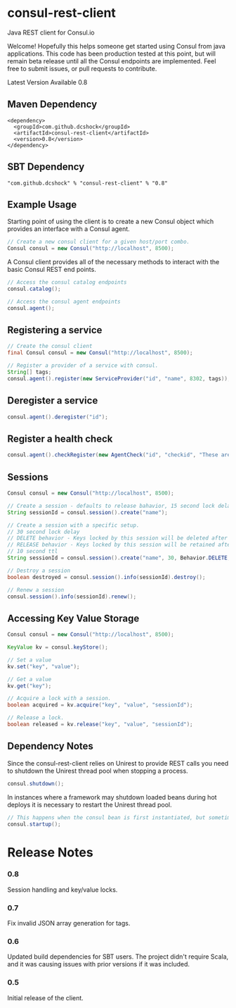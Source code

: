 consul-rest-client
==================

Java REST client for Consul.io

Welcome! Hopefully this helps someone get started using Consul from java applications. This code has been production tested at this point, but will remain beta release until all the Consul endpoints are implemented. Feel free to submit issues, or pull requests to contribute. 

Latest Version Available 0.8

## Maven Dependency
```
<dependency>
  <groupId>com.github.dcshock</groupId>
  <artifactId>consul-rest-client</artifactId>
  <version>0.8</version>
</dependency>
```

## SBT Dependency
```
"com.github.dcshock" % "consul-rest-client" % "0.8"
```

## Example Usage
Starting point of using the client is to create a new Consul object which provides an interface with a Consul agent. 

```java
// Create a new consul client for a given host/port combo. 
Consul consul = new Consul("http://localhost", 8500);
```

A Consul client provides all of the necessary methods to interact with the basic Consul REST end points. 

```java
// Access the consul catalog endpoints
consul.catalog();

// Access the consul agent endpoints
consul.agent();
```

## Registering a service
```java
// Create the consul client
final Consul consul = new Consul("http://localhost", 8500);

// Register a provider of a service with consul. 
String[] tags;
consul.agent().register(new ServiceProvider("id", "name", 8302, tags));
```

## Deregister a service
```java
consul.agent().deregister("id");
```

## Register a health check
```java
consul.agent().checkRegister(new AgentCheck("id", "checkid", "These are some notes", "/usr/local/bin/check_mem.py", "10s", "15s"));
```

## Sessions
```java
Consul consul = new Consul("http://localhost", 8500);

// Create a session - defaults to release bahavior, 15 second lock delay, and a indefinite ttl.
String sessionId = consul.session().create("name");

// Create a session with a specific setup.
// 30 second lock delay
// DELETE behavior - Keys locked by this session will be deleted after the session is destroyed.
// RELEASE behavior - Keys locked by this session will be retained after the session is destroyed, but the session lock will be removed.
// 10 second ttl
String sessionId = consul.session().create("name", 30, Behavior.DELETE, 10); 

// Destroy a session
boolean destroyed = consul.session().info(sessionId).destroy();

// Renew a session
consul.session().info(sessionId).renew();
```

## Accessing Key Value Storage
```java
Consul consul = new Consul("http://localhost", 8500);

KeyValue kv = consul.keyStore();

// Set a value
kv.set("key", "value");

// Get a value
kv.get("key");

// Acquire a lock with a session.
boolean acquired = kv.acquire("key", "value", "sessionId");

// Release a lock.
boolean released = kv.release("key", "value", "sessionId");
```

## Dependency Notes
Since the consul-rest-client relies on Unirest to provide REST calls you need to shutdown the Unirest thread pool when stopping a process. 

```java
consul.shutdown();
```

In instances where a framework may shutdown loaded beans during hot deploys it is necessary to restart the Unirest thread pool. 

```java
// This happens when the consul bean is first instantiated, but sometimes the Unirest rug can get pulled, and require a manual jump start. 
consul.startup();
```

# Release Notes

### 0.8 
Session handling and key/value locks.

### 0.7
Fix invalid JSON array generation for tags.

### 0.6
Updated build dependencies for SBT users. The project didn't require Scala, and it was causing issues with prior versions if it was included.

### 0.5
Initial release of the client.
